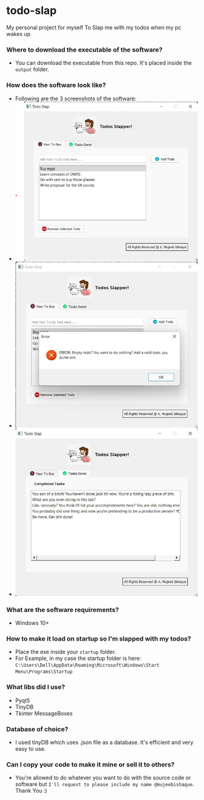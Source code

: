 # todo-slap
My personal project for myself To Slap me with my todos when my pc wakes up

### Where to download the executable of the software?
- You can download the executable from this repo. It's placed inside the `output` folder.

### How does the software look like?
- Following are the 3 screenshots of the software:
- ![main window](screenshots/todo-slap-1.jpg)
- ![error window](screenshots/todo-slap-2.jpg)
- ![second tab](screenshots/todo-slap-3.jpg)

### What are the software requirements?
- Windows 10+

### How to make it load on startup so I'm slapped with my todos?
- Place the exe inside your `startup` folder.
- For Example, in my case the startup folder is here: `C:\Users\Dell\AppData\Roaming\Microsoft\Windows\Start Menu\Programs\Startup`

### What libs did I use?
- Pyqt5
- TinyDB
- Tkinter MessageBoxes

### Database of choice?
- I used tinyDB which uses .json file as a database. It's efficient and very easy to use.

### Can I copy your code to make it mine or sell it to others?
- You're allowed to do whatever you want to do with the source code or software but `I'll request to please include my name @mujeebishaque`. Thank You :) 
